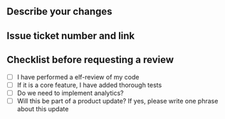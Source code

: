 ## Describe your changes

## Issue ticket number and link

## Checklist before requesting a review

- [ ] I have performed a elf-review of my code  
- [ ] If it is a core feature, I have added thorough tests 
- [ ] Do we need to implement analytics?  
- [ ] Will this be part of a product update? If yes, please write one phrase about this update
